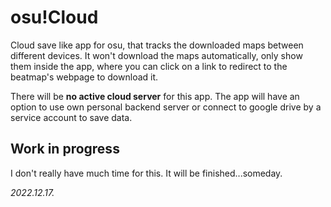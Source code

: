 # osu!Cloud
Cloud save like app for osu, that tracks the downloaded maps between different devices.
It won't download the maps automatically, only show them inside the app, where you can click on a link to redirect to the beatmap's webpage to download it.

There will be **no active cloud server** for this app. The app will have an option to use own personal backend server or connect to google drive by a service account to save data.

## Work in progress
I don't really have much time for this. It will be finished...someday.

_2022.12.17._
